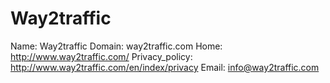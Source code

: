 
# Way2traffic

Name: Way2traffic
Domain: way2traffic.com
Home: http://www.way2traffic.com/
Privacy_policy: http://www.way2traffic.com/en/index/privacy
Email: info@way2traffic.com
